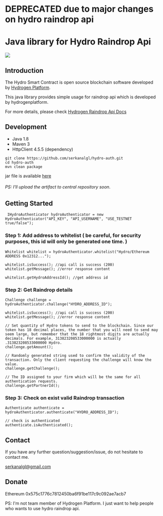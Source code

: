 # DEPRECATED due to major changes on hydro raindrop api

# Java library for Hydro Raindrop Api
<img src="https://www.hydrogenplatform.com/images/logo_hydro.png">

## Introduction
<p>The Hydro Smart Contract is open source blockchain software developed by <a href="https://www.hydrogenplatform.com/">Hydrogen Platform</a>.</p>
<p>This java library provides simple usage for raindrop api which is developed by hydrogenplatform.</p>

<p>For more details, please check <a href="https://www.hydrogenplatform.com/docs/hydro/v1/">Hydrogen Raindrop Api Docs</a>

## Development

* Java 1.8
* Maven 3
* HttpClient 4.5.5 (dependency)

```
git clone https://github.com/serkanalgl/hydro-auth.git
cd hydro-auth
mvn clean package
```

jar file is available <a href="https://github.com/serkanalgl/hydro-auth/releases/download/1.0.0/hydro-auth.jar">here</a>
###### PS: I'll upload the artifact to central repository soon. 

## Getting Started

     IHydroAuthenticator hydroAuthenticator = new HydroAuthenticator("API_KEY", "API_USERNAME", "USE_TESTNET true/false");
   

### Step 1: Add address to whitelist ( be careful, for security purposes, this id will only be generated one time. )

    Whitelist whitelist = hydroAuthenticator.whitelist("Hydro/Ethereum ADDRESS 0x12312..."); 
    
    whitelist.isSuccess(); //api call is success (200)
    whitelist.getMessage(); //error response content
    
    whitelist.getHydroAddressId(); //get address id
     
    
### Step 2: Get Raindrop details

    Challenge challenge = hydroAuthenticator.challenge("HYDRO_ADDRESS_ID");
    
    whitelist.isSuccess(); //api call is success (200)
    whitelist.getMessage(); //error response content
    
    // Set quantity of Hydro tokens to send to the blockchain. Since our token has 18 decimal places, the number that you will need to send may seem large, but remember that the 18 rightmost digits are actually decimals. For example, 313823208533000000 is actually .313823208533000000 Hydro.
    challenge.getAmount();
    
    // Randomly generated string used to confirm the validity of the transaction. Only the client requesting the challenge will know the value.
    challenge.getChallenge(); 
    
    // The ID assigned to your firm which will be the same for all authentication requests.
    challenge.getPartnerId();  

### Step 3: Check on exist valid Raindrop transaction

    Authenticate authenticate = hydroAuthenticator.authenticate("HYDRO_ADDRESS_ID");
    
    // check is authenticated
    authenticate.isAuthenticated();
    

  
## Contact

If you have any further question/suggestion/issue, do not hesitate to contact me. 

serkanalgl@gmail.com 

## Donate

Ethereum 0x575c1776c7812450ba6f91be117c9c092ae7acb7

    
PS: I'm not team member of Hydrogen Platform. I just want to help people who wants to use hydro raindrop api.

    
